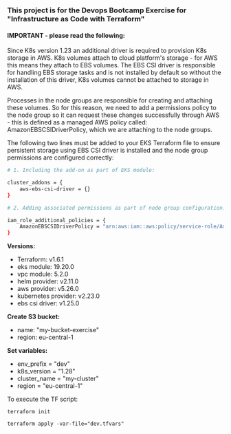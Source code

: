 ### This project is for the Devops Bootcamp Exercise for "Infrastructure as Code with Terraform" 

#### IMPORTANT - please read the following:

Since K8s version 1.23 an additional driver is required to provision K8s storage in AWS. K8s volumes attach to cloud platform's storage - for AWS this means they attach to EBS volumes. The EBS CSI driver is responsible for handling EBS storage tasks and is not installed by default so without the installation of this driver, K8s volumes cannot be attached to storage in AWS. 

Processes in the node groups are responsible for creating and attaching these volumes. So for this reason, we need to add a permissions policy to the node group so it can request these changes successfully through AWS - this is defined as a managed AWS policy called: AmazonEBSCSIDriverPolicy, which we are attaching to the node groups.

The following two lines must be added to your EKS Terraform file to ensure persistent storage using EBS CSI driver is installed and the node group permissions are configured correctly:

```sh
# 1. Including the add-on as part of EKS module:

cluster_addons = {
    aws-ebs-csi-driver = {}
}

# 2. Adding associated permissions as part of node group configuration:

iam_role_additional_policies = {
    AmazonEBSCSIDriverPolicy = "arn:aws:iam::aws:policy/service-role/AmazonEBSCSIDriverPolicy"
}
```

**Versions:**
- Terraform: v1.6.1
- eks module: 19.20.0
- vpc module: 5.2.0
- helm provider: v2.11.0 
- aws provider: v5.26.0
- kubernetes provider: v2.23.0
- ebs csi driver: v1.25.0

**Create S3 bucket:** 
- name: "my-bucket-exercise"
- region: eu-central-1

**Set variables:**
- env_prefix = "dev"
- k8s_version = "1.28"
- cluster_name = "my-cluster"
- region = "eu-central-1"

To execute the TF script:
```
terraform init

terraform apply -var-file="dev.tfvars"
```